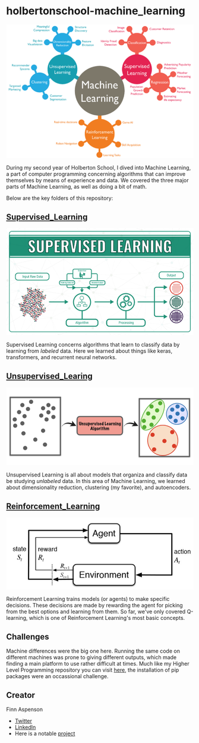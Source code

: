 # holbertonschool-machine_learning

![](assets/ml.png)

During my second year of Holberton School, I dived into Machine Learning, a part of computer programming concerning algorithms that can improve themselves by means of experience and data. We covered the three major parts of Machine Learning, as well as doing a bit of math.

Below are the key folders of this repository:

## [Supervised_Learning](https://github.com/faspen/holbertonschool-machine_learning/tree/main/supervised_learning)

![](assets/suplearn.png)

Supervised Learning concerns algorithms that learn to classify data by learning from *labeled* data. Here we learned about things like keras, transformers, and recurrent neural networks.

## [Unsupervised_Learing](https://github.com/faspen/holbertonschool-machine_learning/tree/main/unsupervised_learning)

![](assets/unlearn.png)

Unsupervised Learning is all about models that organiza and classify data be studying *unlabeled* data. In this area of Machine Learning, we learned about dimensionality reduction, clustering (my favorite), and autoencoders.

## [Reinforcement_Learning](https://github.com/faspen/holbertonschool-machine_learning/tree/main/reinforcement_learning)

![](assets/reinlearn.jpeg)

Reinforcement Learning trains models (or agents) to make specific decisions. These decisions are made by rewarding the agent for picking from the best options and learning from them. So far, we've only covered Q-learning, which is one of Reinforcement Learning's most basic concepts.

## Challenges

Machine differences were the big one here. Running the same code on different machines was prone to giving different outputs, which made finding a main platform to use rather difficult at times. Much like my Higher Level Programming repository you can visit [here](https://github.com/faspen/holbertonschool-higher_level_programming), the installation of pip packages were an occassional challenge.

## Creator

Finn Aspenson

* [Twitter](https://twitter.com/FAspenson)
* [LinkedIn](https://www.linkedin.com/in/finn-aspenson-0a23841b6/)
* Here is a notable [project](https://github.com/mlaizure/dragonfly)
